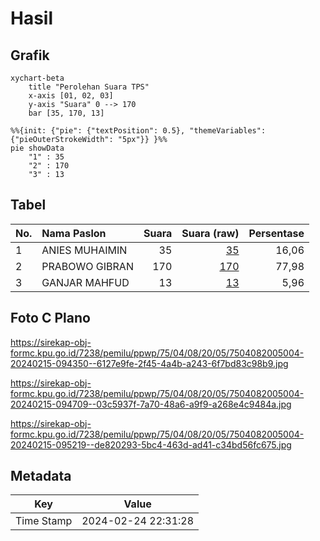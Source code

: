 # Hasil

## Grafik

```mermaid
xychart-beta
    title "Perolehan Suara TPS"
    x-axis [01, 02, 03]
    y-axis "Suara" 0 --> 170
    bar [35, 170, 13]
```

```mermaid
%%{init: {"pie": {"textPosition": 0.5}, "themeVariables": {"pieOuterStrokeWidth": "5px"}} }%%
pie showData
    "1" : 35
    "2" : 170
    "3" : 13
```

## Tabel

| No. | Nama Paslon    | Suara | Suara (raw) | Persentase |
|:--- |:-------------- | -----:| -----------:| ----------:|
| 1   | ANIES MUHAIMIN | 35    | [35][p-1]   | 16,06      |
| 2   | PRABOWO GIBRAN | 170   | [170][p-2]  | 77,98      |
| 3   | GANJAR MAHFUD  | 13    | [13][p-3]   | 5,96       |


[p-1]: https://github.com/gigit-pemilu/pemilu-2024-75-gorontalo/blob/main/pilpres/hitung-suara/sub/75-gorontalo/sub/04-pohuwato/sub/08-dengilo/sub/2005-hutamoputi/sub/004-tps/sub/paslon-1.txt
[p-2]: https://github.com/gigit-pemilu/pemilu-2024-75-gorontalo/blob/main/pilpres/hitung-suara/sub/75-gorontalo/sub/04-pohuwato/sub/08-dengilo/sub/2005-hutamoputi/sub/004-tps/sub/paslon-2.txt
[p-3]: https://github.com/gigit-pemilu/pemilu-2024-75-gorontalo/blob/main/pilpres/hitung-suara/sub/75-gorontalo/sub/04-pohuwato/sub/08-dengilo/sub/2005-hutamoputi/sub/004-tps/sub/paslon-3.txt

## Foto C Plano

https://sirekap-obj-formc.kpu.go.id/7238/pemilu/ppwp/75/04/08/20/05/7504082005004-20240215-094350--6127e9fe-2f45-4a4b-a243-6f7bd83c98b9.jpg

https://sirekap-obj-formc.kpu.go.id/7238/pemilu/ppwp/75/04/08/20/05/7504082005004-20240215-094709--03c5937f-7a70-48a6-a9f9-a268e4c9484a.jpg

https://sirekap-obj-formc.kpu.go.id/7238/pemilu/ppwp/75/04/08/20/05/7504082005004-20240215-095219--de820293-5bc4-463d-ad41-c34bd56fc675.jpg


## Metadata

| Key        | Value               |
| ---------- | ------------------- |
| Time Stamp | 2024-02-24 22:31:28 |



